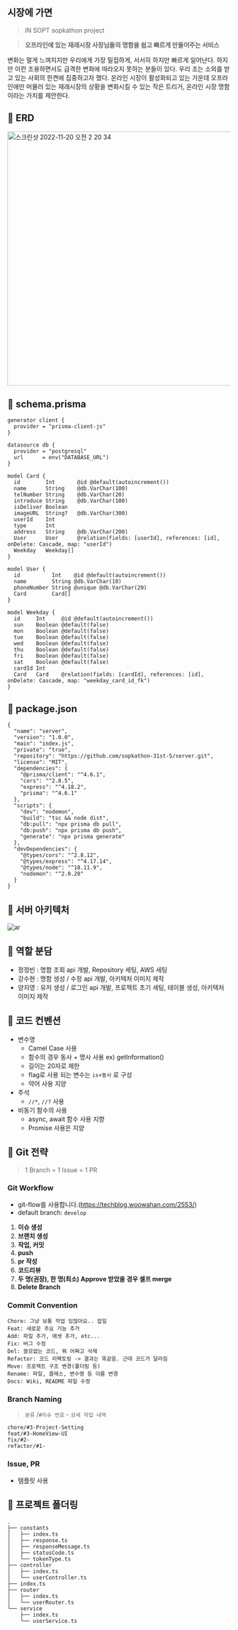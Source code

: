 ## 시장에 가면
> IN SOPT sopkathon project

> **오프라인에 있는 재래시장 사장님들의 명함을 쉽고 빠르게 만들어주는 서비스**

변화는 멀게 느껴지지만 우리에게 가장 밀접하게, 서서히 하지만 빠르게 일어난다. 하지만 이런 조용하면서도 급격한 변화에 따라오지 못하는 분들이 있다. 우리 조는 소외를 받고 있는 사회의 한켠에 집중하고자 했다. 온라인 시장이 활성화되고 있는 가운데 오프라인에만 머물러 있는 재래시장의 상황을 변화시킬 수 있는 작은 트리거, 온라인 시장 명함이라는 가치를 제안한다.

## 📌 ERD

<img width="574" alt="스크린샷 2022-11-20 오전 2 20 34" src="https://user-images.githubusercontent.com/43312096/202863439-7d2209d3-2bb3-4229-bb89-f1b683a50990.png">

## 📌 schema.prisma
```
generator client {
  provider = "prisma-client-js"
}

datasource db {
  provider = "postgresql"
  url      = env("DATABASE_URL")
}

model Card {
  id        Int       @id @default(autoincrement())
  name      String    @db.VarChar(100)
  telNumber String    @db.VarChar(20)
  introduce String    @db.VarChar(100)
  isDeliver Boolean
  imageURL  String?   @db.VarChar(300)
  userId    Int
  type      Int
  address   String    @db.VarChar(200)
  User      User      @relation(fields: [userId], references: [id], onDelete: Cascade, map: "userId")
  Weekday   Weekday[]
}

model User {
  id          Int    @id @default(autoincrement())
  name        String @db.VarChar(10)
  phoneNumber String @unique @db.VarChar(20)
  Card        Card[]
}

model Weekday {
  id     Int     @id @default(autoincrement())
  sun    Boolean @default(false)
  mon    Boolean @default(false)
  tue    Boolean @default(false)
  wed    Boolean @default(false)
  thu    Boolean @default(false)
  fri    Boolean @default(false)
  sat    Boolean @default(false)
  cardId Int
  Card   Card    @relation(fields: [cardId], references: [id], onDelete: Cascade, map: "weekday_card_id_fk")
}
```

## 📌 package.json
```
{
  "name": "server",
  "version": "1.0.0",
  "main": "index.js",
  "private": "true",
  "repository": "https://github.com/sopkathon-31st-5/server.git",
  "license": "MIT",
  "dependencies": {
    "@prisma/client": "^4.6.1",
    "cors": "^2.8.5",
    "express": "^4.18.2",
    "prisma": "^4.6.1"
  },
  "scripts": {
    "dev": "nodemon",
    "build": "tsc && node dist",
    "db:pull": "npx prisma db pull",
    "db:push": "npx prisma db push",
    "generate": "npx prisma generate"
  },
  "devDependencies": {
    "@types/cors": "^2.8.12",
    "@types/express": "^4.17.14",
    "@types/node": "^18.11.9",
    "nodemon": "^2.0.20"
  }
}
```

## 📌 서버 아키텍처
![ar](https://user-images.githubusercontent.com/70002218/202870765-cd561f05-8a85-4498-9691-18665d99b654.jpg)

## 📌 역할 분담
- 정정빈 : 명함 조회 api 개발, Repository 세팅, AWS 세팅
- 강수현 : 명함 생성 / 수정 api 개발, 아키텍처 이미지 제작
- 양지영 : 유저 생성 / 로그인 api 개발, 프로젝트 초기 세팅, 테이블 생성, 아키텍처 이미지 제작

## 📌 코드 컨벤션
- 변수명
    - Camel Case 사용
    - 함수의 경우 동사 + 명사 사용 ex) getInformation()
    - 길이는 20자로 제한
    - flag로 사용 되는 변수는 `is+동사` 로 구성
    - 약어 사용 지양
- 주석
    - `//*`, `//?` 사용 
- 비동기 함수의 사용
    - async, await 함수 사용 지향
    - Promise 사용은 지양
## 📌 Git 전략
> 1 Branch = 1 Issue = 1 PR
### Git Workflow
- git-flow를 사용합니다.(https://techblog.woowahan.com/2553/)
- default branch: `develop`

1. **이슈 생성**
2. **브랜치 생성**
3. **작업, 커밋**
4. **push**
5. **pr 작성**
6. **코드리뷰**
7. **두 명(권장), 한 명(최소) Approve 받았을 경우 셀프 merge**
8. **Delete Branch**

### Commit Convention
```
Chore: 그냥 보통 작업 있잖아요.. 잡일
Feat: 새로운 주요 기능 추가
Add: 파일 추가, 에셋 추가, etc...
Fix: 버그 수정
Del: 쓸모없는 코드, 뭐 어쩌고 삭제
Refactor: 코드 리팩토링 -> 결과는 똑같음. 근데 코드가 달라짐
Move: 프로젝트 구조 변경(폴더링 등)
Rename: 파일, 클래스, 변수명 등 이름 변경
Docs: Wiki, README 파일 수정
```
### Branch Naming
> `분류` /`#이슈 번호` - `상세 작업 내역`
```
chore/#3-Project-Setting
feat/#3-HomeView-UI
fix/#2-
refactor/#1-
```

### Issue, PR
- 템플릿 사용

## 📌 프로젝트 폴더링
```
.
├── constants
│   ├── index.ts
│   ├── response.ts
│   ├── responseMessage.ts
│   ├── statusCode.ts
│   └── tokenType.ts
├── controller
│   ├── index.ts
│   └── userController.ts
├── index.ts
├── router
│   ├── index.ts
│   └── userRouter.ts
└── service
    ├── index.ts
    └── userService.ts
```
